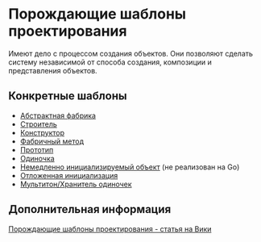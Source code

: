 # Порождающие шаблоны проектирования

Имеют дело с процессом создания объектов. Они позволяют сделать систему
независимой от способа создания, композиции и представления объектов.

## Конкретные шаблоны

- [Абстрактная фабрика](./abstract-factory)
- [Строитель](./builder)
- [Конструктор](./constructor)
- [Фабричный метод](./factory-method)
- [Прототип](./prototype)
- [Одиночка](./singleton)
- [Немедленно инициализируемый объект](./immediate-object-initialization) (не реализован на Go)
- [Отложенная инициализация](./lazy-initialization)
- [Мультитон/Хранитель одиночек](./multiton)

## Дополнительная информация

[Порождающие шаблоны проектирования - статья на Вики](https://ru.wikipedia.org/wiki/%D0%9F%D0%BE%D1%80%D0%BE%D0%B6%D0%B4%D0%B0%D1%8E%D1%89%D0%B8%D0%B5_%D1%88%D0%B0%D0%B1%D0%BB%D0%BE%D0%BD%D1%8B_%D0%BF%D1%80%D0%BE%D0%B5%D0%BA%D1%82%D0%B8%D1%80%D0%BE%D0%B2%D0%B0%D0%BD%D0%B8%D1%8F)
